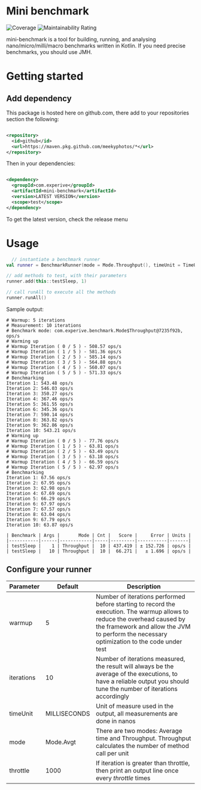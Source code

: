 # Mini benchmark

![Coverage](https://sonar.experive.com/api/project_badges/measure?project=meekyphotos_mini-benchmark&metric=coverage)
![Maintainability Rating](https://sonar.experive.com/api/project_badges/measure?project=meekyphotos_mini-benchmark&metric=sqale_rating)

mini-benchmark is a tool for building, running, and analysing nano/micro/milli/macro benchmarks written in Kotlin. If you need precise benchmarks, you should use JMH.

# Getting started

## Add dependency

This package is hosted here on github.com, there add to your repositories section the following:

```xml

<repository>
  <id>github</id>
  <url>https://maven.pkg.github.com/meekyphotos/*</url>
</repository>
```

Then in your dependencies:

```xml

<dependency>
  <groupId>com.experive</groupId>
  <artifactId>mini-benchmark</artifactId>
  <version>LATEST VERSION</version>
  <scope>test</scope>
</dependency>
```

To get the latest version, check the release menu

# Usage

```kotlin
  // instantiate a benchmark runner
val runner = BenchmarkRunner(mode = Mode.Throughput(), timeUnit = TimeUnit.MILLISECONDS)

// add methods to test, with their parameters
runner.add(this::testSleep, 1)

// call runAll to execute all the methods
runner.runAll()

```

Sample output:

```
# Warmup: 5 iterations
# Measurement: 10 iterations
# Benchmark mode: com.experive.benchmark.Mode$Throughput@7235f92b, ops/s
# Warming up
# Warmup Iteration ( 0 / 5 ) - 508.57 ops/s
# Warmup Iteration ( 1 / 5 ) - 581.36 ops/s
# Warmup Iteration ( 2 / 5 ) - 585.14 ops/s
# Warmup Iteration ( 3 / 5 ) - 564.88 ops/s
# Warmup Iteration ( 4 / 5 ) - 560.07 ops/s
# Warmup Iteration ( 5 / 5 ) - 571.33 ops/s
# Benchmarking
Iteration 1: 543.48 ops/s
Iteration 2: 546.03 ops/s
Iteration 3: 350.27 ops/s
Iteration 4: 367.46 ops/s
Iteration 5: 361.55 ops/s
Iteration 6: 345.36 ops/s
Iteration 7: 590.14 ops/s
Iteration 8: 363.82 ops/s
Iteration 9: 362.86 ops/s
Iteration 10: 543.21 ops/s
# Warming up
# Warmup Iteration ( 0 / 5 ) - 77.76 ops/s
# Warmup Iteration ( 1 / 5 ) - 63.81 ops/s
# Warmup Iteration ( 2 / 5 ) - 63.49 ops/s
# Warmup Iteration ( 3 / 5 ) - 63.18 ops/s
# Warmup Iteration ( 4 / 5 ) - 66.59 ops/s
# Warmup Iteration ( 5 / 5 ) - 62.97 ops/s
# Benchmarking
Iteration 1: 67.56 ops/s
Iteration 2: 67.95 ops/s
Iteration 3: 62.98 ops/s
Iteration 4: 67.69 ops/s
Iteration 5: 66.29 ops/s
Iteration 6: 67.97 ops/s
Iteration 7: 67.57 ops/s
Iteration 8: 63.04 ops/s
Iteration 9: 67.79 ops/s
Iteration 10: 63.87 ops/s

| Benchmark | Args |       Mode | Cnt |   Score |     Error | Units |
|-----------|------|------------|-----|---------|-----------|-------|
| testSleep |    1 | Throughput |  10 | 437.419 | ± 152.726 | ops/s |
| testSleep |   10 | Throughput |  10 |  66.271 |   ± 1.696 | ops/s |
```

## Configure your runner

|Parameter|Default|Description|
|---------|-------|-----------|
|warmup|5|Number of iterations performed before starting to record the execution. The warmup allows to reduce the overhead caused by the framework and allow the JVM to perform the necessary optimization to the code under test|
|iterations|10|Number of iterations measured, the result will always be the average of the executions, to have a reliable output you should tune the number of iterations accordingly|
|timeUnit|MILLISECONDS|Unit of measure used in the output, all measurements are done in nanos|
|mode|Mode.Avgt|There are two modes: Average time and Throughput. Throughput calculates the number of method call per unit|
|throttle|1000|If iteration is greater than throttle, then print an output line once every _throttle_ times|

